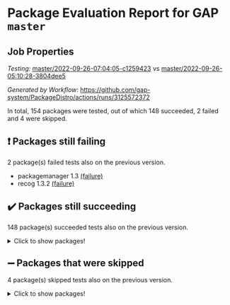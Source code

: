 # Package Evaluation Report for GAP `master`

## Job Properties

*Testing:* [master/2022-09-26-07:04:05-c1259423](https://github.com/gap-system/PackageDistro/blob/data/reports/master/2022-09-26-07:04:05-c1259423) vs [master/2022-09-26-05:10:28-3804dee5](https://github.com/gap-system/PackageDistro/blob/data/reports/master/2022-09-26-05:10:28-3804dee5)

*Generated by Workflow:* https://github.com/gap-system/PackageDistro/actions/runs/3125572372

In total, 154 packages were tested, out of which 148 succeeded, 2 failed and 4 were skipped.

## :exclamation: Packages still failing

2 package(s) failed tests also on the previous version.
- packagemanager 1.3 [(failure)](https://github.com/gap-system/PackageDistro/actions/runs/3125572372/jobs/5070213652)
- recog 1.3.2 [(failure)](https://github.com/gap-system/PackageDistro/actions/runs/3125572372/jobs/5070214547)

## :heavy_check_mark: Packages still succeeding

148 package(s) succeeded tests also on the previous version.
<details><summary>Click to show packages!</summary>

- 4ti2interface 2022.09-01 [(success)](https://github.com/gap-system/PackageDistro/actions/runs/3125572372/jobs/5070205059)
- ace 5.6 [(success)](https://github.com/gap-system/PackageDistro/actions/runs/3125572372/jobs/5070205187)
- aclib 1.3.2 [(success)](https://github.com/gap-system/PackageDistro/actions/runs/3125572372/jobs/5070205324)
- agt 0.2 [(success)](https://github.com/gap-system/PackageDistro/actions/runs/3125572372/jobs/5070205457)
- alnuth 3.2.1 [(success)](https://github.com/gap-system/PackageDistro/actions/runs/3125572372/jobs/5070205558)
- anupq 3.2.6 [(success)](https://github.com/gap-system/PackageDistro/actions/runs/3125572372/jobs/5070205704)
- atlasrep 2.1.5 [(success)](https://github.com/gap-system/PackageDistro/actions/runs/3125572372/jobs/5070205811)
- autodoc 2022.07.10 [(success)](https://github.com/gap-system/PackageDistro/actions/runs/3125572372/jobs/5070205924)
- automata 1.15 [(success)](https://github.com/gap-system/PackageDistro/actions/runs/3125572372/jobs/5070206007)
- automgrp 1.3.2 [(success)](https://github.com/gap-system/PackageDistro/actions/runs/3125572372/jobs/5070206116)
- autpgrp 1.11 [(success)](https://github.com/gap-system/PackageDistro/actions/runs/3125572372/jobs/5070206184)
- cap 2022.09-16 [(success)](https://github.com/gap-system/PackageDistro/actions/runs/3125572372/jobs/5070206277)
- caratinterface 2.3.4 [(success)](https://github.com/gap-system/PackageDistro/actions/runs/3125572372/jobs/5070206387)
- cddinterface 2022.08.11 [(success)](https://github.com/gap-system/PackageDistro/actions/runs/3125572372/jobs/5070206488)
- circle 1.6.5 [(success)](https://github.com/gap-system/PackageDistro/actions/runs/3125572372/jobs/5070206573)
- classicpres 1.22 [(success)](https://github.com/gap-system/PackageDistro/actions/runs/3125572372/jobs/5070206666)
- cohomolo 1.6.10 [(success)](https://github.com/gap-system/PackageDistro/actions/runs/3125572372/jobs/5070206762)
- congruence 1.2.4 [(success)](https://github.com/gap-system/PackageDistro/actions/runs/3125572372/jobs/5070206861)
- corelg 1.56 [(success)](https://github.com/gap-system/PackageDistro/actions/runs/3125572372/jobs/5070206962)
- crime 1.6 [(success)](https://github.com/gap-system/PackageDistro/actions/runs/3125572372/jobs/5070207055)
- crisp 1.4.5 [(success)](https://github.com/gap-system/PackageDistro/actions/runs/3125572372/jobs/5070207151)
- crypting 0.10.2 [(success)](https://github.com/gap-system/PackageDistro/actions/runs/3125572372/jobs/5070207268)
- cryst 4.1.25 [(success)](https://github.com/gap-system/PackageDistro/actions/runs/3125572372/jobs/5070207391)
- crystcat 1.1.10 [(success)](https://github.com/gap-system/PackageDistro/actions/runs/3125572372/jobs/5070207510)
- ctbllib 1.3.4 [(success)](https://github.com/gap-system/PackageDistro/actions/runs/3125572372/jobs/5070207594)
- cubefree 1.19 [(success)](https://github.com/gap-system/PackageDistro/actions/runs/3125572372/jobs/5070207697)
- curlinterface 2.3.1 [(success)](https://github.com/gap-system/PackageDistro/actions/runs/3125572372/jobs/5070207798)
- cvec 2.7.6 [(success)](https://github.com/gap-system/PackageDistro/actions/runs/3125572372/jobs/5070207861)
- datastructures 0.2.7 [(success)](https://github.com/gap-system/PackageDistro/actions/runs/3125572372/jobs/5070207919)
- deepthought 1.0.5 [(success)](https://github.com/gap-system/PackageDistro/actions/runs/3125572372/jobs/5070207992)
- design 1.7 [(success)](https://github.com/gap-system/PackageDistro/actions/runs/3125572372/jobs/5070208067)
- difsets 2.3.1 [(success)](https://github.com/gap-system/PackageDistro/actions/runs/3125572372/jobs/5070208136)
- digraphs 1.6.0 [(success)](https://github.com/gap-system/PackageDistro/actions/runs/3125572372/jobs/5070208231)
- edim 1.3.6 [(success)](https://github.com/gap-system/PackageDistro/actions/runs/3125572372/jobs/5070208350)
- example 4.3.2 [(success)](https://github.com/gap-system/PackageDistro/actions/runs/3125572372/jobs/5070208425)
- examplesforhomalg 2022.08-04 [(success)](https://github.com/gap-system/PackageDistro/actions/runs/3125572372/jobs/5070208483)
- factint 1.6.3 [(success)](https://github.com/gap-system/PackageDistro/actions/runs/3125572372/jobs/5070208543)
- ferret 1.0.8 [(success)](https://github.com/gap-system/PackageDistro/actions/runs/3125572372/jobs/5070208600)
- fga 1.4.0 [(success)](https://github.com/gap-system/PackageDistro/actions/runs/3125572372/jobs/5070208654)
- fining 1.5.1 [(success)](https://github.com/gap-system/PackageDistro/actions/runs/3125572372/jobs/5070208728)
- float 1.0.3 [(success)](https://github.com/gap-system/PackageDistro/actions/runs/3125572372/jobs/5070208777)
- format 1.4.3 [(success)](https://github.com/gap-system/PackageDistro/actions/runs/3125572372/jobs/5070208845)
- forms 1.2.8 [(success)](https://github.com/gap-system/PackageDistro/actions/runs/3125572372/jobs/5070208898)
- fplsa 1.2.5 [(success)](https://github.com/gap-system/PackageDistro/actions/runs/3125572372/jobs/5070208955)
- fr 2.4.10 [(success)](https://github.com/gap-system/PackageDistro/actions/runs/3125572372/jobs/5070209005)
- francy 1.2.5 [(success)](https://github.com/gap-system/PackageDistro/actions/runs/3125572372/jobs/5070209044)
- fwtree 1.3 [(success)](https://github.com/gap-system/PackageDistro/actions/runs/3125572372/jobs/5070209103)
- gapdoc 1.6.6 [(success)](https://github.com/gap-system/PackageDistro/actions/runs/3125572372/jobs/5070209162)
- gauss 2022.09-01 [(success)](https://github.com/gap-system/PackageDistro/actions/runs/3125572372/jobs/5070209237)
- gaussforhomalg 2022.08-03 [(success)](https://github.com/gap-system/PackageDistro/actions/runs/3125572372/jobs/5070209295)
- gbnp 1.0.5 [(success)](https://github.com/gap-system/PackageDistro/actions/runs/3125572372/jobs/5070209359)
- generalizedmorphismsforcap 2022.08-01 [(success)](https://github.com/gap-system/PackageDistro/actions/runs/3125572372/jobs/5070209439)
- genss 1.6.8 [(success)](https://github.com/gap-system/PackageDistro/actions/runs/3125572372/jobs/5070209510)
- gradedmodules 2022.09-01 [(success)](https://github.com/gap-system/PackageDistro/actions/runs/3125572372/jobs/5070209573)
- gradedringforhomalg 2022.08-02 [(success)](https://github.com/gap-system/PackageDistro/actions/runs/3125572372/jobs/5070209660)
- grape 4.8.5 [(success)](https://github.com/gap-system/PackageDistro/actions/runs/3125572372/jobs/5070209744)
- groupoids 1.71 [(success)](https://github.com/gap-system/PackageDistro/actions/runs/3125572372/jobs/5070209821)
- grpconst 2.6.2 [(success)](https://github.com/gap-system/PackageDistro/actions/runs/3125572372/jobs/5070209894)
- guarana 0.96.3 [(success)](https://github.com/gap-system/PackageDistro/actions/runs/3125572372/jobs/5070210013)
- guava 3.17 [(success)](https://github.com/gap-system/PackageDistro/actions/runs/3125572372/jobs/5070210129)
- hap 1.47 [(success)](https://github.com/gap-system/PackageDistro/actions/runs/3125572372/jobs/5070210197)
- hapcryst 0.1.15 [(success)](https://github.com/gap-system/PackageDistro/actions/runs/3125572372/jobs/5070210286)
- hecke 1.5.3 [(success)](https://github.com/gap-system/PackageDistro/actions/runs/3125572372/jobs/5070210354)
- help 3.5 [(success)](https://github.com/gap-system/PackageDistro/actions/runs/3125572372/jobs/5070210442)
- homalg 2022.08-04 [(success)](https://github.com/gap-system/PackageDistro/actions/runs/3125572372/jobs/5070210517)
- homalgtocas 2022.09-01 [(success)](https://github.com/gap-system/PackageDistro/actions/runs/3125572372/jobs/5070210576)
- idrel 2.44 [(success)](https://github.com/gap-system/PackageDistro/actions/runs/3125572372/jobs/5070210643)
- images 1.3.1 [(success)](https://github.com/gap-system/PackageDistro/actions/runs/3125572372/jobs/5070210709)
- intpic 0.3.0 [(success)](https://github.com/gap-system/PackageDistro/actions/runs/3125572372/jobs/5070210757)
- io 4.7.3 [(success)](https://github.com/gap-system/PackageDistro/actions/runs/3125572372/jobs/5070210816)
- io_forhomalg 2022.09-01 [(success)](https://github.com/gap-system/PackageDistro/actions/runs/3125572372/jobs/5070210872)
- irredsol 1.4.3 [(success)](https://github.com/gap-system/PackageDistro/actions/runs/3125572372/jobs/5070210930)
- json 2.1.0 [(success)](https://github.com/gap-system/PackageDistro/actions/runs/3125572372/jobs/5070210983)
- jupyterkernel 1.4.1 [(success)](https://github.com/gap-system/PackageDistro/actions/runs/3125572372/jobs/5070211034)
- jupyterviz 1.5.6 [(success)](https://github.com/gap-system/PackageDistro/actions/runs/3125572372/jobs/5070211078)
- kan 1.34 [(success)](https://github.com/gap-system/PackageDistro/actions/runs/3125572372/jobs/5070211132)
- kbmag 1.5.10 [(success)](https://github.com/gap-system/PackageDistro/actions/runs/3125572372/jobs/5070211195)
- laguna 3.9.5 [(success)](https://github.com/gap-system/PackageDistro/actions/runs/3125572372/jobs/5070211272)
- liealgdb 2.2.1 [(success)](https://github.com/gap-system/PackageDistro/actions/runs/3125572372/jobs/5070211369)
- liepring 2.7 [(success)](https://github.com/gap-system/PackageDistro/actions/runs/3125572372/jobs/5070211464)
- liering 2.4.2 [(success)](https://github.com/gap-system/PackageDistro/actions/runs/3125572372/jobs/5070211585)
- linearalgebraforcap 2022.09-11 [(success)](https://github.com/gap-system/PackageDistro/actions/runs/3125572372/jobs/5070211695)
- localizeringforhomalg 2022.09-01 [(success)](https://github.com/gap-system/PackageDistro/actions/runs/3125572372/jobs/5070211820)
- loops 3.4.2 [(success)](https://github.com/gap-system/PackageDistro/actions/runs/3125572372/jobs/5070211940)
- lpres 1.0.3 [(success)](https://github.com/gap-system/PackageDistro/actions/runs/3125572372/jobs/5070212048)
- majoranaalgebras 1.4 [(success)](https://github.com/gap-system/PackageDistro/actions/runs/3125572372/jobs/5070212185)
- mapclass 1.4.6 [(success)](https://github.com/gap-system/PackageDistro/actions/runs/3125572372/jobs/5070212276)
- matgrp 0.70 [(success)](https://github.com/gap-system/PackageDistro/actions/runs/3125572372/jobs/5070212359)
- matricesforhomalg 2022.09-01 [(success)](https://github.com/gap-system/PackageDistro/actions/runs/3125572372/jobs/5070212463)
- modisom 2.5.3 [(success)](https://github.com/gap-system/PackageDistro/actions/runs/3125572372/jobs/5070212537)
- modulepresentationsforcap 2022.09-01 [(success)](https://github.com/gap-system/PackageDistro/actions/runs/3125572372/jobs/5070212610)
- modules 2022.09-01 [(success)](https://github.com/gap-system/PackageDistro/actions/runs/3125572372/jobs/5070212698)
- monoidalcategories 2022.09-07 [(success)](https://github.com/gap-system/PackageDistro/actions/runs/3125572372/jobs/5070212778)
- nconvex 2022.08-01 [(success)](https://github.com/gap-system/PackageDistro/actions/runs/3125572372/jobs/5070212857)
- nilmat 1.4.2 [(success)](https://github.com/gap-system/PackageDistro/actions/runs/3125572372/jobs/5070212941)
- nock 1.5 [(success)](https://github.com/gap-system/PackageDistro/actions/runs/3125572372/jobs/5070213030)
- normalizinterface 1.3.4 [(success)](https://github.com/gap-system/PackageDistro/actions/runs/3125572372/jobs/5070213138)
- nq 2.5.8 [(success)](https://github.com/gap-system/PackageDistro/actions/runs/3125572372/jobs/5070213241)
- numericalsgps 1.3.1 [(success)](https://github.com/gap-system/PackageDistro/actions/runs/3125572372/jobs/5070213349)
- openmath 11.5.1 [(success)](https://github.com/gap-system/PackageDistro/actions/runs/3125572372/jobs/5070213458)
- orb 4.9.0 [(success)](https://github.com/gap-system/PackageDistro/actions/runs/3125572372/jobs/5070213550)
- patternclass 2.4.2 [(success)](https://github.com/gap-system/PackageDistro/actions/runs/3125572372/jobs/5070213753)
- permut 2.0.4 [(success)](https://github.com/gap-system/PackageDistro/actions/runs/3125572372/jobs/5070213830)
- polenta 1.3.10 [(success)](https://github.com/gap-system/PackageDistro/actions/runs/3125572372/jobs/5070213904)
- polymaking 0.8.6 [(success)](https://github.com/gap-system/PackageDistro/actions/runs/3125572372/jobs/5070213987)
- primgrp 3.4.2 [(success)](https://github.com/gap-system/PackageDistro/actions/runs/3125572372/jobs/5070214049)
- profiling 2.5.0 [(success)](https://github.com/gap-system/PackageDistro/actions/runs/3125572372/jobs/5070214124)
- qpa 1.34 [(success)](https://github.com/gap-system/PackageDistro/actions/runs/3125572372/jobs/5070214210)
- quagroup 1.8.3 [(success)](https://github.com/gap-system/PackageDistro/actions/runs/3125572372/jobs/5070214271)
- radiroot 2.9 [(success)](https://github.com/gap-system/PackageDistro/actions/runs/3125572372/jobs/5070214331)
- rcwa 4.7.0 [(success)](https://github.com/gap-system/PackageDistro/actions/runs/3125572372/jobs/5070214401)
- rds 1.8 [(success)](https://github.com/gap-system/PackageDistro/actions/runs/3125572372/jobs/5070214474)
- repndecomp 1.2.1 [(success)](https://github.com/gap-system/PackageDistro/actions/runs/3125572372/jobs/5070214626)
- repsn 3.1.0 [(success)](https://github.com/gap-system/PackageDistro/actions/runs/3125572372/jobs/5070214684)
- resclasses 4.7.3 [(success)](https://github.com/gap-system/PackageDistro/actions/runs/3125572372/jobs/5070214745)
- ringsforhomalg 2022.09-01 [(success)](https://github.com/gap-system/PackageDistro/actions/runs/3125572372/jobs/5070214782)
- sco 2022.09-01 [(success)](https://github.com/gap-system/PackageDistro/actions/runs/3125572372/jobs/5070214853)
- scscp 2.3.1 [(success)](https://github.com/gap-system/PackageDistro/actions/runs/3125572372/jobs/5070214921)
- semigroups 5.0.2 [(success)](https://github.com/gap-system/PackageDistro/actions/runs/3125572372/jobs/5070214978)
- sglppow 2.2 [(success)](https://github.com/gap-system/PackageDistro/actions/runs/3125572372/jobs/5070215064)
- sgpviz 0.999.5 [(success)](https://github.com/gap-system/PackageDistro/actions/runs/3125572372/jobs/5070215147)
- simpcomp 2.1.14 [(success)](https://github.com/gap-system/PackageDistro/actions/runs/3125572372/jobs/5070215196)
- singular 2022.09.23 [(success)](https://github.com/gap-system/PackageDistro/actions/runs/3125572372/jobs/5070215259)
- sla 1.5.3 [(success)](https://github.com/gap-system/PackageDistro/actions/runs/3125572372/jobs/5070215316)
- smallgrp 1.5 [(success)](https://github.com/gap-system/PackageDistro/actions/runs/3125572372/jobs/5070215399)
- smallsemi 0.6.13 [(success)](https://github.com/gap-system/PackageDistro/actions/runs/3125572372/jobs/5070215477)
- sonata 2.9.4 [(success)](https://github.com/gap-system/PackageDistro/actions/runs/3125572372/jobs/5070215572)
- sophus 1.27 [(success)](https://github.com/gap-system/PackageDistro/actions/runs/3125572372/jobs/5070215677)
- spinsym 1.5.2 [(success)](https://github.com/gap-system/PackageDistro/actions/runs/3125572372/jobs/5070215773)
- standardff 0.9.4 [(success)](https://github.com/gap-system/PackageDistro/actions/runs/3125572372/jobs/5070215857)
- symbcompcc 1.3.2 [(success)](https://github.com/gap-system/PackageDistro/actions/runs/3125572372/jobs/5070215936)
- thelma 1.3 [(success)](https://github.com/gap-system/PackageDistro/actions/runs/3125572372/jobs/5070216011)
- tomlib 1.2.9 [(success)](https://github.com/gap-system/PackageDistro/actions/runs/3125572372/jobs/5070216085)
- toolsforhomalg 2022.09-05 [(success)](https://github.com/gap-system/PackageDistro/actions/runs/3125572372/jobs/5070216152)
- toric 1.9.5 [(success)](https://github.com/gap-system/PackageDistro/actions/runs/3125572372/jobs/5070216242)
- toricvarieties 2022.07.13 [(success)](https://github.com/gap-system/PackageDistro/actions/runs/3125572372/jobs/5070216307)
- transgrp 3.6.3 [(success)](https://github.com/gap-system/PackageDistro/actions/runs/3125572372/jobs/5070216356)
- ugaly 4.0.3 [(success)](https://github.com/gap-system/PackageDistro/actions/runs/3125572372/jobs/5070216410)
- unipot 1.5 [(success)](https://github.com/gap-system/PackageDistro/actions/runs/3125572372/jobs/5070216473)
- unitlib 4.1.0 [(success)](https://github.com/gap-system/PackageDistro/actions/runs/3125572372/jobs/5070216517)
- utils 0.77 [(success)](https://github.com/gap-system/PackageDistro/actions/runs/3125572372/jobs/5070216564)
- uuid 0.7 [(success)](https://github.com/gap-system/PackageDistro/actions/runs/3125572372/jobs/5070216624)
- walrus 0.9991 [(success)](https://github.com/gap-system/PackageDistro/actions/runs/3125572372/jobs/5070216680)
- wedderga 4.10.2 [(success)](https://github.com/gap-system/PackageDistro/actions/runs/3125572372/jobs/5070216740)
- xmod 2.88 [(success)](https://github.com/gap-system/PackageDistro/actions/runs/3125572372/jobs/5070216796)
- xmodalg 1.22 [(success)](https://github.com/gap-system/PackageDistro/actions/runs/3125572372/jobs/5070216849)
- yangbaxter 0.10.1 [(success)](https://github.com/gap-system/PackageDistro/actions/runs/3125572372/jobs/5070216938)
- zeromqinterface 0.14 [(success)](https://github.com/gap-system/PackageDistro/actions/runs/3125572372/jobs/5070217048)
</details>

## :heavy_minus_sign: Packages that were skipped

4 package(s) skipped tests also on the previous version.
<details><summary>Click to show packages!</summary>

- browse 1.8.15 [(skipped)](https://github.com/gap-system/PackageDistro/actions/runs/3125572372/jobs/5070078984)
- itc 1.5.1 [(skipped)](https://github.com/gap-system/PackageDistro/actions/runs/3125572372/jobs/5070078984)
- polycyclic 2.16 [(skipped)](https://github.com/gap-system/PackageDistro/actions/runs/3125572372/jobs/5070078984)
- xgap 4.31 [(skipped)](https://github.com/gap-system/PackageDistro/actions/runs/3125572372/jobs/5070078984)
</details>


